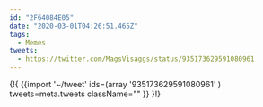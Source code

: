 ```yaml
---
id: "2F64084E05"
date: "2020-03-01T04:26:51.465Z"
tags:
  - Memes
tweets:
  - https://twitter.com/MagsVisaggs/status/935173629591080961
---
```

{!{ {{import '~/tweet' ids=(array
  '935173629591080961'
) tweets=meta.tweets className="" }} }!}

